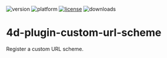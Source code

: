 ![version](https://img.shields.io/badge/version-19%2B-5682DF)
![platform](https://img.shields.io/static/v1?label=platform&message=mac-intel%20|%20mac-arm%20|%20win-64&color=blue)
[![license](https://img.shields.io/github/license/miyako/4d-plugin-custom-url-scheme)](LICENSE)
![downloads](https://img.shields.io/github/downloads/miyako/4d-plugin-custom-url-scheme/total)

# 4d-plugin-custom-url-scheme
Register a custom URL scheme.
